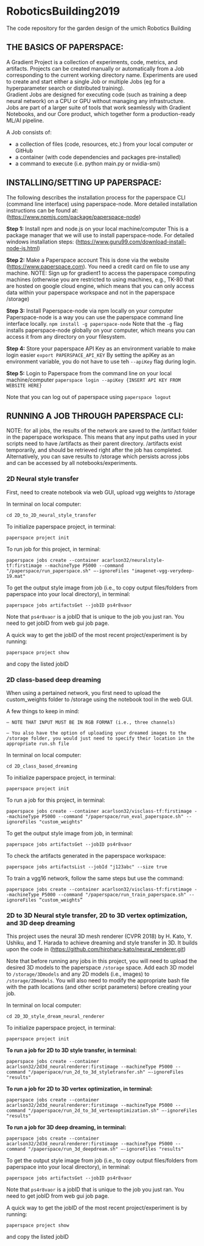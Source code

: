 # RoboticsBuilding2019
The code repository for the garden design of the umich Robotics Building


## THE BASICS OF PAPERSPACE:
A Gradient Project is a collection of experiments, code, metrics, and artifacts. Projects can be created manually or automatically from a Job corresponding to the current working directory name.
Experiments are used to create and start either a single Job or multiple Jobs (eg for a hyperparameter search or distributed training).  
Gradient Jobs are designed for executing code (such as training a deep neural network) on a CPU or GPU without managing any infrastructure.
Jobs are part of a larger suite of tools that work seamlessly with Gradient Notebooks, and our Core product, which together form a production-ready ML/AI pipeline.

A Job consists of:

- a collection of files (code, resources, etc.) from your local computer or GitHub
- a container (with code dependencies and packages pre-installed)
- a command to execute (i.e. python main.py or nvidia-smi)

## INSTALLING/SETTING UP PAPERSPACE:

The following describes the installation process for the paperspace CLI (command line interface) using paperspace-node. 
More detailed installation instructions can be found at: (https://www.npmjs.com/package/paperspace-node)

**Step 1:** Install npm and node.js on your local machine/computer
This is a package manager that we will use to install paperspace-node.
For detailed windows installation steps: (https://www.guru99.com/download-install-node-js.html) 

**Step 2:** Make a Paperspace account 
This is done via the website (https://www.paperspace.com). You need a credit card on file to use any machine.
NOTE: Sign up for gradient1 to access the paperspace computing machines (otherwise you are restricted to using machines, e.g., TK-80 that are hosted on google cloud engine, which means that you can only access data within your paperspace workspace and not in the paperspace /storage)

**Step 3:** Install Paperspace-node via npm locally on your computer
Paperspace-node is a way you can use the paperspace command line interface locally.
`npm install -g paperspace-node`
Note that the `-g` flag installs paperspace-node globally on your computer, which means you can access it from any directory on your filesystem.

**Step 4:** Store your paperspace API Key as an environment variable to make login easier
`export PAPERSPACE_API_KEY`
By setting the apiKey as an environment variable, you do not have to use teh `--apiKey` flag during login. 

**Step 5:** Login to Paperspace from the command line on your local machine/computer
`paperspace login --apiKey {INSERT API KEY FROM WEBSITE HERE}`

Note that you can log out of paperspace using
`paperspace logout`


## RUNNING A JOB THROUGH PAPERSPACE CLI:

NOTE: for all jobs, the results of the network are saved to the /artifact folder in the paperspace workspace. 
This means that any input paths used in your scripts need to have /artifacts as their parent directory. /artifacts exist temporarily, and should be retrieved right after the job has completed. Alternatively, you can save results to 
/storage which persists across jobs and can be accessed by all notebooks/experiments.

### **2D Neural style transfer**

First, need to create notebook via web GUI, upload vgg weights to /storage

In terminal on local computer:

`cd 2D_to_2D_neural_style_transfer`

To initialize paperspace project, in terminal:

`paperspace project init`

To run job for this project, in terminal:

`paperspace jobs create --container acarlson32/neuralstyle-tf:firstimage --machineType P5000 --command "/paperspace/run_paperspace.sh" —-ignoreFiles "imagenet-vgg-verydeep-19.mat"`

To get the output style image from job (i.e., to  copy output files/folders from paperspace into your local directory), in terminal:

`paperspace jobs artifactsGet --jobID ps4r8vaor`

Note that `ps4r8vaor` is a jobID that is unique to the job you just ran. You need to get jobID from web gui job page.

A quick way to get the jobID of the most recent project/experiment is by running: 

`paperspace project show`

and copy the listed jobID

### **2D class-based deep dreaming**

When using a pertained network, you first need to upload the custom_weights folder to /storage using the notebook tool in the web GUI.

A few things to keep in mind:

	— NOTE THAT INPUT MUST BE IN RGB FORMAT (i.e., three channels)

	— You also have the option of uploading your dreamed images to the /storage folder, you would just need to specify their location in the appropriate run.sh file

In terminal on local computer:

`cd 2D_class_based_dreaming`

To initialize paperspace project, in terminal:

`paperspace project init`

To run a job for this project, in terminal:

`paperspace jobs create --container acarlson32/visclass-tf:firstimage --machineType P5000 --command "/paperspace/run_eval_paperspace.sh" --ignoreFiles "custom_weights"`

To get the output style image from job, in terminal:

`paperspace jobs artifactsGet --jobID ps4r8vaor`

To check the artifacts generated in the paperspace workspace:

`paperspace jobs artifactsList --jobId "j123abc" --size true`

To train a vgg16 network, follow the same steps but use the command:

`paperspace jobs create --container acarlson32/visclass-tf:firstimage --machineType P5000 --command "/paperspace/run_train_paperspace.sh" --ignoreFiles “custom_weights”`

### **2D to 3D Neural style transfer, 2D to 3D vertex optimization, and 3D deep dreaming**

This project uses the neural 3D mesh renderer (CVPR 2018) by H. Kato, Y. Ushiku, and T. Harada to achieve dreaming and style transfer in 3D. 
It builds upon the code in (https://github.com/hiroharu-kato/neural_renderer.git)

Note that before running any jobs in this project, you will need to upload the desired 3D models to the paperspace `/storage` space. Add each 3D model to `/storage/3Dmodels` and any 2D models (i.e., images) to `/storage/2Dmodels`.
You will also need to modify the appropriate bash file with the path locations (and other script parameters) before creating your job.

In terminal on local computer:

`cd 2D_3D_style_dream_neural_renderer`

To initialize paperspace project, in terminal:

`paperspace project init`

**To run a job for 2D to 3D style transfer, in terminal:**

`paperspace jobs create --container acarlson32/2d3d_neuralrenderer:firstimage --machineType P5000 --command "/paperspace/run_2d_to_3d_styletransfer.sh" —-ignoreFiles "results"`

**To run a job for 2D to 3D vertex optimization, in terminal:**

`paperspace jobs create --container acarlson32/2d3d_neuralrenderer:firstimage --machineType P5000 --command "/paperspace/run_2d_to_3d_vertexoptimization.sh" —-ignoreFiles "results"`

**To run a job for 3D deep dreaming, in terminal:**

`paperspace jobs create --container acarlson32/2d3d_neuralrenderer:firstimage --machineType P5000 --command "/paperspace/run_3d_deepdream.sh" —-ignoreFiles "results"`

To get the output style image from job (i.e., to  copy output files/folders from paperspace into your local directory), in terminal:

`paperspace jobs artifactsGet --jobID ps4r8vaor`

Note that `ps4r8vaor` is a jobID that is unique to the job you just ran. You need to get jobID from web gui job page.

A quick way to get the jobID of the most recent project/experiment is by running: 

`paperspace project show`

and copy the listed jobID
